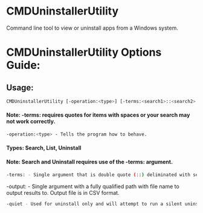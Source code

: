# CMDUninstallerUtility
Command line tool to view or uninstall apps from a Windows system.

# CMDUninstallerUtility Options Guide:

## Usage: 
```bash
CMDUninstallerUtility [-operation:<type>] [-terms:<search1>::<search2>::<search3>::<...>] [-output:] [-quiet]
```
#### Note: -terms: requires quotes for items with spaces or your search may not work correctly.
```bash
-operation:<type> - Tells the program how to behave.
```
#### Types: Search, List, Uninstall
#### Note: Search and Uninstall requires use of the -terms: argument.
```bash
-terms: - Single argument that is double quote (::) deliminated with search terms for searching and uninstalling apps.
```
-output: - Single argument with a fully qualified path with file name to output results to. Output file is in CSV format.
```bash
-quiet - Used for uninstall only and will attempt to run a silent uninstall if possible.
```
